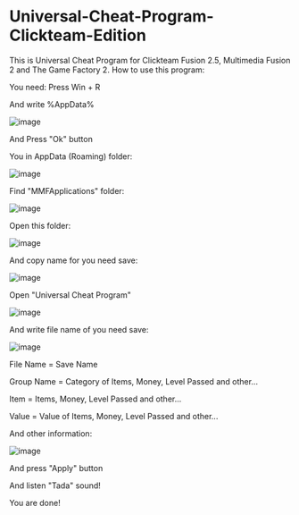 # Universal-Cheat-Program-Clickteam-Edition
This is Universal Cheat Program for Clickteam Fusion 2.5, Multimedia Fusion 2 and The Game Factory 2.
How to use this program:

You need:
Press Win + R

And write %AppData%

![image](https://user-images.githubusercontent.com/89696103/232084051-e760f88b-486c-4a22-a2b5-8a2f07e9f56f.png)

And Press "Ok" button

You in AppData (Roaming) folder:

![image](https://user-images.githubusercontent.com/89696103/232084423-82b70084-b304-4bfd-b181-9f745d7068ce.png)

Find "MMFApplications" folder:

![image](https://user-images.githubusercontent.com/89696103/232084671-1d5c59cb-f65e-4e01-9c31-629c6e0c1ed9.png)

Open this folder:

![image](https://user-images.githubusercontent.com/89696103/232084928-a081a16e-beb4-405a-a0b9-2852d9cdde94.png)

And copy name for you need save:

![image](https://user-images.githubusercontent.com/89696103/232085296-1e3229b7-035b-4755-ba81-6c9b47f73c17.png)

Open "Universal Cheat Program"

![image](https://user-images.githubusercontent.com/89696103/232085528-ff3a5c06-cf8a-4215-a41a-67ca168cfa4b.png)

And write file name of you need save:

![image](https://user-images.githubusercontent.com/89696103/232085825-a0ac0aae-7e42-4bfb-908c-0e0c29b845a6.png)


File Name = Save Name

Group Name = Category of Items, Money, Level Passed and other...

Item = Items, Money, Level Passed and other...

Value = Value of Items, Money, Level Passed and other...


And other information:

![image](https://user-images.githubusercontent.com/89696103/232086028-5f59a173-3e9e-4079-842c-4cca4538a173.png)

And press "Apply" button

And listen "Tada" sound!

You are done!

